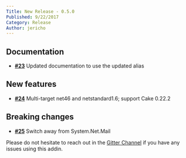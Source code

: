 ```yaml
---
Title: New Release - 0.5.0
Published: 9/22/2017
Category: Release
Author: jericho
---
```


## Documentation

- [__#23__](https://github.com/cake-contrib/Cake.Email/pull/23) Updated documentation to use the updated alias 

## New features

- [__#24__](https://github.com/cake-contrib/Cake.Email/issues/24) Multi-target net46 and netstandard1.6; support Cake 0.22.2

## Breaking changes

- [__#25__](https://github.com/cake-contrib/Cake.Email/issues/25) Switch away from System.Net.Mail

Please do not hesitate to reach out in the [Gitter Channel](https://gitter.im/cake-contrib/Lobby) if you have any issues using this addin.